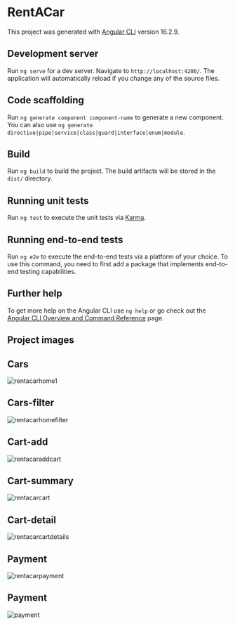 # RentACar

This project was generated with [Angular CLI](https://github.com/angular/angular-cli) version 16.2.9.

## Development server

Run `ng serve` for a dev server. Navigate to `http://localhost:4200/`. The application will automatically reload if you change any of the source files.

## Code scaffolding

Run `ng generate component component-name` to generate a new component. You can also use `ng generate directive|pipe|service|class|guard|interface|enum|module`.

## Build

Run `ng build` to build the project. The build artifacts will be stored in the `dist/` directory.

## Running unit tests

Run `ng test` to execute the unit tests via [Karma](https://karma-runner.github.io).

## Running end-to-end tests

Run `ng e2e` to execute the end-to-end tests via a platform of your choice. To use this command, you need to first add a package that implements end-to-end testing capabilities.

## Further help

To get more help on the Angular CLI use `ng help` or go check out the [Angular CLI Overview and Command Reference](https://angular.io/cli) page.

## Project images

## Cars
![rentacarhome1](https://github.com/birkankaraer/RentACar-Frontend/assets/139279313/94e93aca-3428-4c54-ac8a-6c37b1e6b85e)
## Cars-filter
![rentacarhomefilter](https://github.com/birkankaraer/RentACar-Frontend/assets/139279313/ca18dfa3-15e8-4c4c-a3b5-330c1913a805)
## Cart-add
![rentacaraddcart](https://github.com/birkankaraer/RentACar-Frontend/assets/139279313/60252b05-c9a5-41d1-a0f4-37eeb63ff1c5)
## Cart-summary
![rentacarcart](https://github.com/birkankaraer/RentACar-Frontend/assets/139279313/968841ab-b223-40fe-8904-13083eaba849)
## Cart-detail
![rentacarcartdetails](https://github.com/birkankaraer/RentACar-Frontend/assets/139279313/75dfabd9-82cd-41ac-83ff-7343d4539cde)
## Payment
![rentacarpayment](https://github.com/birkankaraer/RentACar-Frontend/assets/139279313/72cb7caa-afc3-493c-85ae-9e9185f1bf78)
## Payment
![payment](https://github.com/birkankaraer/RentACar-Frontend/assets/139279313/fb8637a2-05ba-4090-a239-4afaa0256949)


